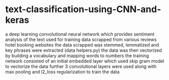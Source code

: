 # text-classification-using-CNN-and-keras
a deep learning convolutional neural network which provides sentiment analysis of the text
used for training data scrapped from various reviews  hotel booking websites
the data scrapped was stemmed, lemmatized and key phrases were extracted (data helpers.py)
the data was then vectorized by building a vocabulary and mapping words to numbers
the training network consisted of an initial embedded layer which used skip gram model to vectorize the data
further 3 convolutional layers were used along with max pooling and l2_loss regularization to train the data

